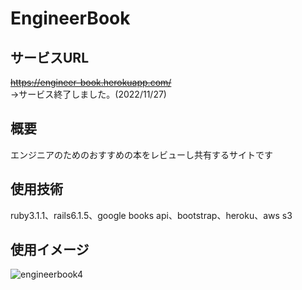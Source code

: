 # EngineerBook

## サービスURL
~~https://engineer-book.herokuapp.com/~~  
→サービス終了しました。(2022/11/27)

## 概要
エンジニアのためのおすすめの本をレビューし共有するサイトです

## 使用技術
ruby3.1.1、rails6.1.5、google books api、bootstrap、heroku、aws s3

## 使用イメージ
![engineerbook4](https://user-images.githubusercontent.com/97337735/204105666-1b080fd0-15b3-48e1-b319-f30bee91a3ba.gif)
